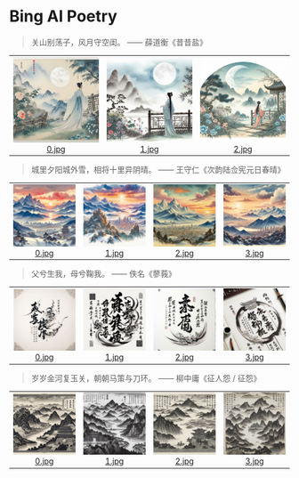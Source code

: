 # Bing AI Poetry

> 关山别荡子，风月守空闺。 —— 薛道衡《昔昔盐》

|      |      |      |
| :----: | :----: | :----: |
|![1701126632746_0.jpg](./images/1701126632746/0.jpg)[0.jpg](https://tse1.mm.bing.net/th/id/OIG.0lT30AZgF0Y9TGnssoUu)|![1701126632746_1.jpg](./images/1701126632746/1.jpg)[1.jpg](https://tse2.mm.bing.net/th/id/OIG.AYKgb1ftqrAfxCfwGjCs)|![1701126632746_2.jpg](./images/1701126632746/2.jpg)[2.jpg](https://tse1.mm.bing.net/th/id/OIG.GcNrrihRgfhlHOwiRtR.)|

> 城里夕阳城外雪，相将十里异阴晴。 —— 王守仁《次韵陆佥宪元日春晴》

|      |      |      |      |
| :----: | :----: | :----: | :----: |
|![1701213011756_0.jpg](./images/1701213011756/0.jpg)[0.jpg](https://tse3.mm.bing.net/th/id/OIG.3Rutx5swGhJl2OdaOfc1)|![1701213011756_1.jpg](./images/1701213011756/1.jpg)[1.jpg](https://tse3.mm.bing.net/th/id/OIG.EKOShqtdRmSrNB9.jNwx)|![1701213011756_2.jpg](./images/1701213011756/2.jpg)[2.jpg](https://tse4.mm.bing.net/th/id/OIG.uqILLR6wkNLsvukyP2pW)|![1701213011756_3.jpg](./images/1701213011756/3.jpg)[3.jpg](https://tse2.mm.bing.net/th/id/OIG.QlCk0de576sDlnx9ZVPb)|

> 父兮生我，母兮鞠我。 —— 佚名《蓼莪》

|      |      |      |      |
| :----: | :----: | :----: | :----: |
|![1701299518133_0.jpg](./images/1701299518133/0.jpg)[0.jpg](https://tse3.mm.bing.net/th/id/OIG.jKBa3t0LTaj1EJiKV1n2)|![1701299518133_1.jpg](./images/1701299518133/1.jpg)[1.jpg](https://tse4.mm.bing.net/th/id/OIG.vOk2IEvsn9lIGI3dMJ1d)|![1701299518133_2.jpg](./images/1701299518133/2.jpg)[2.jpg](https://tse1.mm.bing.net/th/id/OIG.OZMv9rKn4G2JoqRe34jj)|![1701299518133_3.jpg](./images/1701299518133/3.jpg)[3.jpg](https://tse3.mm.bing.net/th/id/OIG.m.IcBuZAquD0HwJtZCJn)|

> 岁岁金河复玉关，朝朝马策与刀环。 —— 柳中庸《征人怨 / 征怨》

|      |      |      |      |
| :----: | :----: | :----: | :----: |
|![1701398007387_0.jpg](./images/1701398007387/0.jpg)[0.jpg](https://tse1.mm.bing.net/th/id/OIG.v9AbdG1R4GvmMGbkOvVQ)|![1701398007387_1.jpg](./images/1701398007387/1.jpg)[1.jpg](https://tse4.mm.bing.net/th/id/OIG.OVsCFutV.oPiTJuU9EZx)|![1701398007387_2.jpg](./images/1701398007387/2.jpg)[2.jpg](https://tse2.mm.bing.net/th/id/OIG.UtPqTkzAGCeWhLVjAplS)|![1701398007387_3.jpg](./images/1701398007387/3.jpg)[3.jpg](https://tse1.mm.bing.net/th/id/OIG.TuORFP5oxLmZEJS7ukJI)|